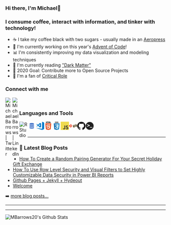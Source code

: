 ### Hi there, I'm Michael👋

### I consume coffee, interact with information, and tinker with technology!

- ☕ I take my coffee black with two sugars - usually made in an [Aeropress](https://aeropress.com/)
- 🎄 I'm currently working on this year's [Advent of Code](https://adventofcode.com/2020)!
- 📊 I'm consistently improving my data visualization and modeling techniques
- 📕 I'm currently reading ["Dark Matter"](https://www.goodreads.com/book/show/27833670-dark-matter)
- 🥅 2020 Goal: Contribute more to Open Source Projects
- 🎲 I'm a fan of [Critical Role](https://critrole.com/)

### Connect with me

<a href="https://twitter.com/Michael_Barrows"><img align="left" alt="Michael Barrows | Twitter" width="22px" src="https://cdn.jsdelivr.net/npm/simple-icons@v3/icons/twitter.svg" /></a>
<a href="www.linkedin.com/in/michaelabarrows"><img align="left" alt="Michael Barrows | LinkedIn" width="22px" src="https://cdn.jsdelivr.net/npm/simple-icons@v3/icons/linkedin.svg" /></a>


<br />

### Languages and Tools

<img align="left" alt="RStudio" width="26px" src="https://www.r-project.org/Rlogo.png" />
<img align="left" alt="SQL" width="26px" src="https://raw.githubusercontent.com/github/explore/80688e429a7d4ef2fca1e82350fe8e3517d3494d/topics/sql/sql.png" />
<img align="left" alt="Visual Studio Code" width="26px" src="https://raw.githubusercontent.com/github/explore/80688e429a7d4ef2fca1e82350fe8e3517d3494d/topics/visual-studio-code/visual-studio-code.png" />
<img align="left" alt="HTML5" width="26px" src="https://raw.githubusercontent.com/github/explore/80688e429a7d4ef2fca1e82350fe8e3517d3494d/topics/html/html.png" />
<img align="left" alt="CSS3" width="26px" src="https://raw.githubusercontent.com/github/explore/80688e429a7d4ef2fca1e82350fe8e3517d3494d/topics/css/css.png" />
<img align="left" alt="Javascript" width="26px" src="https://raw.githubusercontent.com/github/explore/80688e429a7d4ef2fca1e82350fe8e3517d3494d/topics/javascript/javascript.png" />
<img align="left" alt="Git" width="26px" src="https://raw.githubusercontent.com/github/explore/80688e429a7d4ef2fca1e82350fe8e3517d3494d/topics/git/git.png" />
<img align="left" alt="GitHub" width="26px" src="https://raw.githubusercontent.com/github/explore/78df643247d429f6cc873026c0622819ad797942/topics/github/github.png" />
<img align="left" alt="Terminal" width="26px" src="https://raw.githubusercontent.com/github/explore/80688e429a7d4ef2fca1e82350fe8e3517d3494d/topics/terminal/terminal.png" />

<br />
<br />

---

### 📕 Latest Blog Posts

<!-- BLOG-POST-LIST:START -->
- [How To Create a Random Pairing Generator For Your Secret Holiday Gift Exchange](https://mbarrows20.github.io/Home/tutorial/2020/11/03/Creating-A-Random-Secret-Santa-Generator.html)
- [How To Use Row Level Security and Visual Filters to Set Highly Customizable Data Security in Power BI Reports](https://mbarrows20.github.io/Home/tutorial/2020/11/01/Power-BI-Row-Level-Security-With-Organizational-Rollups.html)
- [Github Pages + Jekyll + Hydeout](https://mbarrows20.github.io/Home/tutorial/2020/08/23/Github-Jekyll-Hydeout.html)
- [Welcome](https://mbarrows20.github.io/Home/2020/08/21/Welcome-to-the-Blog.html)
<!-- BLOG-POST-LIST:END -->

➡️ [more blog posts...](https://mbarrows20.github.io/Home/)

---

<!--START_SECTION:activity-->
<!--END_SECTION:activity-->

---

  <img align="left" alt="MBarrows20's Github Stats" src="https://github-readme-stats.codestackr.vercel.app/api?username=MBarrows20&show_icons=true&hide_border=true" />
